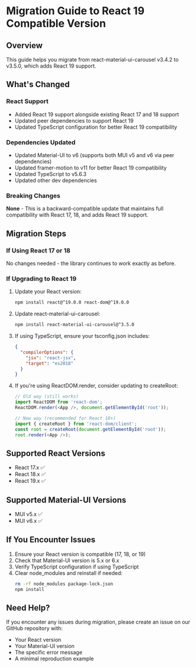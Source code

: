 # Migration Guide to React 19 Compatible Version

## Overview

This guide helps you migrate from react-material-ui-carousel v3.4.2 to v3.5.0, which adds React 19 support.

## What's Changed

### React Support
- Added React 19 support alongside existing React 17 and 18 support
- Updated peer dependencies to support React 19
- Updated TypeScript configuration for better React 19 compatibility

### Dependencies Updated
- Updated Material-UI to v6 (supports both MUI v5 and v6 via peer dependencies)
- Updated framer-motion to v11 for better React 19 compatibility
- Updated TypeScript to v5.6.3
- Updated other dev dependencies

### Breaking Changes
**None** - This is a backward-compatible update that maintains full compatibility with React 17, 18, and adds React 19 support.

## Migration Steps

### If Using React 17 or 18
No changes needed - the library continues to work exactly as before.

### If Upgrading to React 19
1. Update your React version:
   ```bash
   npm install react@^19.0.0 react-dom@^19.0.0
   ```

2. Update react-material-ui-carousel:
   ```bash
   npm install react-material-ui-carousel@^3.5.0
   ```

3. If using TypeScript, ensure your tsconfig.json includes:
   ```json
   {
     "compilerOptions": {
       "jsx": "react-jsx",
       "target": "es2018"
     }
   }
   ```

4. If you're using ReactDOM.render, consider updating to createRoot:
   ```javascript
   // Old way (still works)
   import ReactDOM from 'react-dom';
   ReactDOM.render(<App />, document.getElementById('root'));

   // New way (recommended for React 18+)
   import { createRoot } from 'react-dom/client';
   const root = createRoot(document.getElementById('root'));
   root.render(<App />);
   ```

## Supported React Versions

- React 17.x ✅
- React 18.x ✅
- React 19.x ✅

## Supported Material-UI Versions

- MUI v5.x ✅
- MUI v6.x ✅

## If You Encounter Issues

1. Ensure your React version is compatible (17, 18, or 19)
2. Check that Material-UI version is 5.x or 6.x
3. Verify TypeScript configuration if using TypeScript
4. Clear node_modules and reinstall if needed:
   ```bash
   rm -rf node_modules package-lock.json
   npm install
   ```

## Need Help?

If you encounter any issues during migration, please create an issue on our GitHub repository with:
- Your React version
- Your Material-UI version
- The specific error message
- A minimal reproduction example
